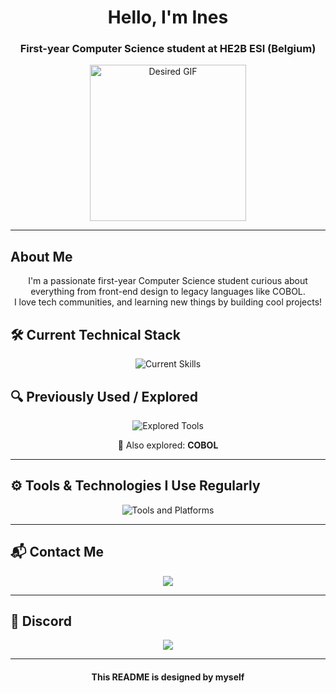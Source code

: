 <h1 align="center">Hello, I'm Ines</h1>

<h3 align="center">First-year Computer Science student at HE2B ESI (Belgium)</h3>

<p align="center">
  <img src="https://media0.giphy.com/media/v1.Y2lkPTc5MGI3NjExNHJocWd2aTc4OHowZHRubmlqdnpxaHZmMXIzMnJhMzByMjBqem1xNiZlcD12MV9pbnRlcm5hbF9naWZfYnlfaWQmY3Q9Zw/iBR0mutbdfQ4/giphy.gif" width="250" alt="Desired GIF" />
</p>


---

##  About Me

<p align="center">
I'm a passionate first-year Computer Science student curious about everything from front-end design to legacy languages like COBOL.<br>
I love  tech communities, and learning new things by building cool projects! 
</p>



## 🛠️ Current Technical Stack

<p align="center">
  <img src="https://skillicons.dev/icons?i=html,css,js,java,python" alt="Current Skills" />
</p>

## 🔍 Previously Used / Explored

<p align="center">
  <img src="https://skillicons.dev/icons?i=arduino" alt="Explored Tools" />
</p>

<p align="center">💾 Also explored: <strong>COBOL</strong></p>


---

## ⚙️ Tools & Technologies I Use Regularly

<p align="center">
  <img src="https://skillicons.dev/icons?i=discord,gmail,git,gitlab,github,idea,notion,vscode" alt="Tools and Platforms" />
</p>

---

## 📬 Contact Me

<p align="center">
  <a href="mailto:jahirines2005@gmail.com">
    <img src="https://img.shields.io/badge/Gmail-D14836?logo=gmail&logoColor=white" />
  </a>
</p>

---

## 💬 Discord
<p align="center">
<a href="https://discordapp.com/users/TON_ID_PUBLIQUE">
  <img src="https://img.shields.io/badge/Discord-nenoussa.5-5865F2?logo=discord&logoColor=white" />
</a>

</p>

---

<h4 align="center">  This README is designed by myself </h4>
